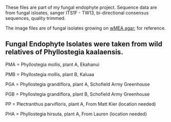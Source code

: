 These files are part of my fungal endophyte project.  Sequence data are from fungal isloates, sanger ITS1F - TW13, bi-directional consensus sequences, quality trimmed.

The image files are of fungal isolates growing on [wMEA agar]; for reference.

**Fungal Endophyte Isolates were taken from wild relatives of Phyllostegia kaalaensis.**
--------
PMA = Phyllostegia mollis, plant A, Ekahanui


PMB = Phyllostegia mollis, plant B, Kaluaa


PGA = Phyllostegia grandiflora, plant A, Schofield Army Greenhouse


PGB = Phyllostegia grandiflora, plant B, Schofield Army Greenhouse


PP = Plectranthus parvifloris, plant A, From Matt Kier (location needed)


PHA = Phyllostegia hirsuta, plant A, From Lauren (location needed)



[wMEA agar]:[https://raw.githubusercontent.com/gzahn/Protocols/master/media_recipes_gz.txt]